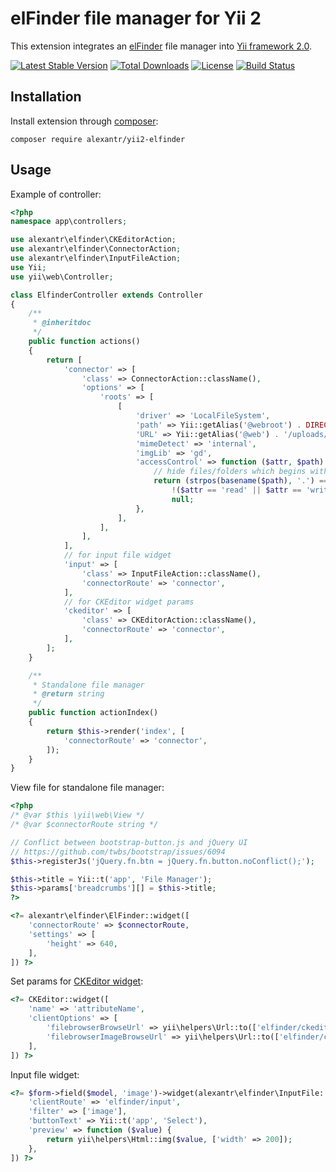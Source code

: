 # elFinder file manager for Yii 2

This extension integrates an [elFinder](http://studio-42.github.io/elFinder/) file manager into
[Yii framework 2.0](http://www.yiiframework.com).

[![Latest Stable Version](https://poser.pugx.org/alexantr/yii2-elfinder/v/stable)](https://packagist.org/packages/alexantr/yii2-elfinder)
[![Total Downloads](https://poser.pugx.org/alexantr/yii2-elfinder/downloads)](https://packagist.org/packages/alexantr/yii2-elfinder)
[![License](https://poser.pugx.org/alexantr/yii2-elfinder/license)](https://packagist.org/packages/alexantr/yii2-elfinder)
[![Build Status](https://travis-ci.org/alexantr/yii2-elfinder.svg?branch=master)](https://travis-ci.org/alexantr/yii2-elfinder)

## Installation

Install extension through [composer](http://getcomposer.org/):

```
composer require alexantr/yii2-elfinder
```

## Usage

Example of controller:

```php
<?php
namespace app\controllers;

use alexantr\elfinder\CKEditorAction;
use alexantr\elfinder\ConnectorAction;
use alexantr\elfinder\InputFileAction;
use Yii;
use yii\web\Controller;

class ElfinderController extends Controller
{
    /**
     * @inheritdoc
     */
    public function actions()
    {
        return [
            'connector' => [
                'class' => ConnectorAction::className(),
                'options' => [
                    'roots' => [
                        [
                            'driver' => 'LocalFileSystem',
                            'path' => Yii::getAlias('@webroot') . DIRECTORY_SEPARATOR . 'uploads',
                            'URL' => Yii::getAlias('@web') . '/uploads/',
                            'mimeDetect' => 'internal',
                            'imgLib' => 'gd',
                            'accessControl' => function ($attr, $path) {
                                // hide files/folders which begins with dot
                                return (strpos(basename($path), '.') === 0) ?
                                    !($attr == 'read' || $attr == 'write') :
                                    null;
                            },
                        ],
                    ],
                ],
            ],
            // for input file widget
            'input' => [
                'class' => InputFileAction::className(),
                'connectorRoute' => 'connector',
            ],
            // for CKEditor widget params
            'ckeditor' => [
                'class' => CKEditorAction::className(),
                'connectorRoute' => 'connector',
            ],
        ];
    }

    /**
     * Standalone file manager
     * @return string
     */
    public function actionIndex()
    {
        return $this->render('index', [
            'connectorRoute' => 'connector',
        ]);
    }
}
```

View file for standalone file manager:

```php
<?php
/* @var $this \yii\web\View */
/* @var $connectorRoute string */

// Conflict between bootstrap-button.js and jQuery UI
// https://github.com/twbs/bootstrap/issues/6094
$this->registerJs('jQuery.fn.btn = jQuery.fn.button.noConflict();');

$this->title = Yii::t('app', 'File Manager');
$this->params['breadcrumbs'][] = $this->title;
?>

<?= alexantr\elfinder\ElFinder::widget([
    'connectorRoute' => $connectorRoute,
    'settings' => [
        'height' => 640,
    ],
]) ?>
```

Set params for [CKEditor widget](https://github.com/alexantr/yii2-ckeditor):

```php
<?= CKEditor::widget([
    'name' => 'attributeName',
    'clientOptions' => [
        'filebrowserBrowseUrl' => yii\helpers\Url::to(['elfinder/ckeditor']),
        'filebrowserImageBrowseUrl' => yii\helpers\Url::to(['elfinder/ckeditor', 'filter' => 'image']),
    ],
]) ?>
```

Input file widget:

```php
<?= $form->field($model, 'image')->widget(alexantr\elfinder\InputFile::className(), [
    'clientRoute' => 'elfinder/input',
    'filter' => ['image'],
    'buttonText' => Yii::t('app', 'Select'),
    'preview' => function ($value) {
        return yii\helpers\Html::img($value, ['width' => 200]);
    },
]) ?>
```

